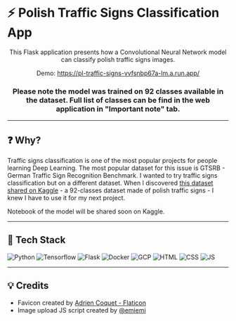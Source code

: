 # ⚡ Polish Traffic Signs Classification App

<div align="center">This Flask application presents how a Convolutional Neural Network model can classify polish traffic signs images.

Demo: https://pl-traffic-signs-vvfsnbp67a-lm.a.run.app/

### Please note the model was trained on 92 classes available in the dataset. Full list of classes can be find in the web application in "Important note" tab.
</div>

---
## ❓ Why?

Traffic signs classification is one of the most popular projects for people learning Deep Learning. The most popular dataset for this issue is GTSRB - German Traffic Sign Recognition Benchmark. 
I wanted to try traffic signs classification but on a different dataset. 
When I discovered [this dataset shared on Kaggle](https://www.kaggle.com/datasets/kasia12345/polish-traffic-signs-dataset) - a 92-classes dataset made of polish traffic signs - I knew I have to use it for my next project.

Notebook of the model will be shared soon on Kaggle.

---
## 🔧 Tech Stack

![Python](https://img.shields.io/badge/Python-FFD43B?style=for-the-badge&logo=python&logoColor=blue)
![Tensorflow](https://img.shields.io/badge/TensorFlow-FF6F00?style=for-the-badge&logo=TensorFlow&logoColor=white)
![Flask](https://img.shields.io/badge/Flask-000000?style=for-the-badge&logo=flask&logoColor=white)
![Docker](https://img.shields.io/badge/Docker-2CA5E0?style=for-the-badge&logo=docker&logoColor=white)
![GCP](https://img.shields.io/badge/Google_Cloud-4285F4?style=for-the-badge&logo=google-cloud&logoColor=white)
![HTML](https://img.shields.io/badge/HTML5-E34F26?style=for-the-badge&logo=html5&logoColor=white)
![CSS](https://img.shields.io/badge/CSS3-1572B6?style=for-the-badge&logo=css3&logoColor=white)
![JS](https://img.shields.io/badge/JavaScript-323330?style=for-the-badge&logo=javascript&logoColor=F7DF1E)

---
##  💡 Credits
- Favicon created by [Adrien Coquet - Flaticon](https://www.flaticon.com/free-icons/adaptability)
- Image upload JS script created by [@emiemi](https://codepen.io/emiemi/pen/zxNXWR)


